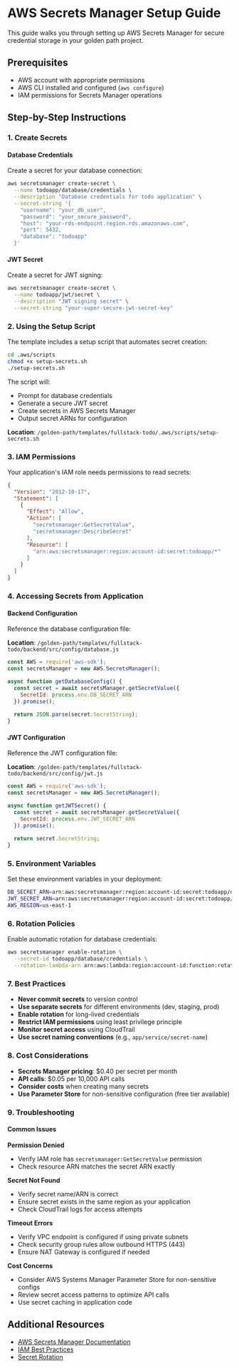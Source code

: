 # AWS Secrets Manager Setup Guide

This guide walks you through setting up AWS Secrets Manager for secure credential storage in your golden path project.

## Prerequisites

- AWS account with appropriate permissions
- AWS CLI installed and configured (`aws configure`)
- IAM permissions for Secrets Manager operations

## Step-by-Step Instructions

### 1. Create Secrets

#### Database Credentials

Create a secret for your database connection:

```bash
aws secretsmanager create-secret \
  --name todoapp/database/credentials \
  --description "Database credentials for todo application" \
  --secret-string '{
    "username": "your_db_user",
    "password": "your_secure_password",
    "host": "your-rds-endpoint.region.rds.amazonaws.com",
    "port": 5432,
    "database": "todoapp"
  }'
```

#### JWT Secret

Create a secret for JWT signing:

```bash
aws secretsmanager create-secret \
  --name todoapp/jwt/secret \
  --description "JWT signing secret" \
  --secret-string "your-super-secure-jwt-secret-key"
```

### 2. Using the Setup Script

The template includes a setup script that automates secret creation:

```bash
cd .aws/scripts
chmod +x setup-secrets.sh
./setup-secrets.sh
```

The script will:
- Prompt for database credentials
- Generate a secure JWT secret
- Create secrets in AWS Secrets Manager
- Output secret ARNs for configuration

**Location**: `/golden-path/templates/fullstack-todo/.aws/scripts/setup-secrets.sh`

### 3. IAM Permissions

Your application's IAM role needs permissions to read secrets:

```json
{
  "Version": "2012-10-17",
  "Statement": [
    {
      "Effect": "Allow",
      "Action": [
        "secretsmanager:GetSecretValue",
        "secretsmanager:DescribeSecret"
      ],
      "Resource": [
        "arn:aws:secretsmanager:region:account-id:secret:todoapp/*"
      ]
    }
  ]
}
```

### 4. Accessing Secrets from Application

#### Backend Configuration

Reference the database configuration file:

**Location**: `/golden-path/templates/fullstack-todo/backend/src/config/database.js`

```javascript
const AWS = require('aws-sdk');
const secretsManager = new AWS.SecretsManager();

async function getDatabaseConfig() {
  const secret = await secretsManager.getSecretValue({
    SecretId: process.env.DB_SECRET_ARN
  }).promise();
  
  return JSON.parse(secret.SecretString);
}
```

#### JWT Configuration

Reference the JWT configuration file:

**Location**: `/golden-path/templates/fullstack-todo/backend/src/config/jwt.js`

```javascript
const AWS = require('aws-sdk');
const secretsManager = new AWS.SecretsManager();

async function getJWTSecret() {
  const secret = await secretsManager.getSecretValue({
    SecretId: process.env.JWT_SECRET_ARN
  }).promise();
  
  return secret.SecretString;
}
```

### 5. Environment Variables

Set these environment variables in your deployment:

```bash
DB_SECRET_ARN=arn:aws:secretsmanager:region:account-id:secret:todoapp/database/credentials-xxxxx
JWT_SECRET_ARN=arn:aws:secretsmanager:region:account-id:secret:todoapp/jwt/secret-xxxxx
AWS_REGION=us-east-1
```

### 6. Rotation Policies

Enable automatic rotation for database credentials:

```bash
aws secretsmanager enable-rotation \
  --secret-id todoapp/database/credentials \
  --rotation-lambda-arn arn:aws:lambda:region:account-id:function:rotate-db-credentials
```

### 7. Best Practices

- **Never commit secrets** to version control
- **Use separate secrets** for different environments (dev, staging, prod)
- **Enable rotation** for long-lived credentials
- **Restrict IAM permissions** using least privilege principle
- **Monitor secret access** using CloudTrail
- **Use secret naming conventions** (e.g., `app/service/secret-name`)

### 8. Cost Considerations

- **Secrets Manager pricing**: $0.40 per secret per month
- **API calls**: $0.05 per 10,000 API calls
- **Consider costs** when creating many secrets
- **Use Parameter Store** for non-sensitive configuration (free tier available)

### 9. Troubleshooting

#### Common Issues

**Permission Denied**
- Verify IAM role has `secretsmanager:GetSecretValue` permission
- Check resource ARN matches the secret ARN exactly

**Secret Not Found**
- Verify secret name/ARN is correct
- Ensure secret exists in the same region as your application
- Check CloudTrail logs for access attempts

**Timeout Errors**
- Verify VPC endpoint is configured if using private subnets
- Check security group rules allow outbound HTTPS (443)
- Ensure NAT Gateway is configured if needed

**Cost Concerns**
- Consider AWS Systems Manager Parameter Store for non-sensitive configs
- Review secret access patterns to optimize API calls
- Use secret caching in application code

## Additional Resources

- [AWS Secrets Manager Documentation](https://docs.aws.amazon.com/secretsmanager/)
- [IAM Best Practices](https://docs.aws.amazon.com/IAM/latest/UserGuide/best-practices.html)
- [Secret Rotation](https://docs.aws.amazon.com/secretsmanager/latest/userguide/rotating-secrets.html)
